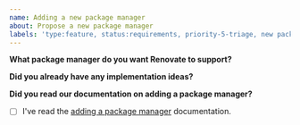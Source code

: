```yaml
---
name: Adding a new package manager
about: Propose a new package manager
labels: 'type:feature, status:requirements, priority-5-triage, new package manager'
---
```


**What package manager do you want Renovate to support?**

<!-- Tell us what requirements you need solving, and be sure to mention too if this is part of any "bigger" problem you're trying to solve. -->

**Did you already have any implementation ideas?**

<!-- In case you've already dug into existing options or source code and have ideas, mention them here. Try to keep implementation ideas separate from *requirements* above -->

<!-- Please also mention here in case this is a feature you'd be interested in writing yourself, so you can be assigned it. -->

**Did you read our documentation on adding a package manager?**

- [ ] I've read the [adding a package manager](docs/development/adding-a-package-manager.md) documentation.
